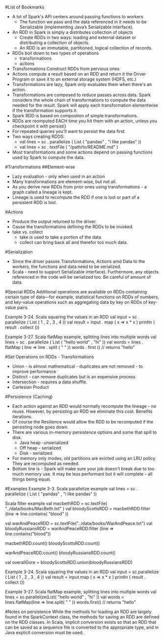 #List of Bookmarks
* A lot of Spark's API centers around passing functions to workers
    - The function we pass and the data referenced in it needs to be Serializable (implementing Java’s Serializable interface).
* An RDD in Spark is simply a distributes collection of objects
    - Create RDDs in two ways: loading and external dataset or distributing a collection of objects.
    - An RDD is an immutable, partitioned, logical collection of records.
* RDDs boil down to two types of operations
    - transformations
    - actions
* Transformations Construct RDDs from pervious ones
* Actions compute a result based on an RDD and return it the Driver Program or save it to an external storage system (HDFS, etc.)
* Transformations are lazy, Spark only evaluates them when there's an action.
* Transformations are composed to reduce passes across data.  Spark considers the whole chain of transformations to compute the data needed for the result. Spark will apply each transformation elementwise if the transformation supports it.
* Spark RDD is based on compostion of simple transformations.
* RDDs are reomputed EACH time you hit them with an action, unless you checkpoint it with persist()
* For repeated queries you'll want to persist the data first.
* Two ways creating RDDS:
    - val lines = sc . parallelize ( List ( "pandas" , "i like pandas" ))
    - val lines = sc . textFile ( "/path/to/README.md" )
* Most transformations and some actions depend on passing functions used by Spark to compute the data.

#Transformations
##Element-wise
* Lazy evaluation - only when used in an action
* Many transformations are element-wise, but not all.
* As you derive new RDDs from prior ones using transformations - a graph called a lineage is kept.
* Lineage is used to recompute the RDD if one is lost or part of a persistent RDD is lost.

#Actions
* Produce the output returned to the driver.
* Cause the transformations defining the RDDs to be invoked.
* take vs. collect
    - take is used to take a portion of the data
    - collect can bring back all and therefor too much data.

#Serialization
* Since the driver passes Transformations, Actions amd Data to the workers, the functions and data need to be serialized.
* Scala - need to support Serializable interface). Furthermore, any objects referenced in the code will be serialized too.  Be careful of amount of data.

#Special RDDs
Additional operations are available on RDDs containing certain type of data—for example, statistical functions on RDDs of numbers, and key-value operations such as aggregating data by key on RDDs of key-value pairs.

Example 3-24. Scala squaring the values in an RDD 
val input = sc . parallelize ( List ( 1 , 2 , 3 , 4 )) 
val result = input . map ( x => x * x ) println ( result . collect ())

Example 3-27. Scala flatMap example, splitting lines into multiple words 
val lines = sc . parallelize ( List ( "hello world" , "hi" )) 
val words = lines . flatMap ( line =>
line . split ( " " )) 
words . first () // returns "hello"

#Set Operations on RDDs - Transformations
* Union - is almost mathematical - duplicates are not removed - to improve performance
* Distinct - can remove duplicates but is an expensive process
* Intersection - requires a data shuffle.
* Cartesian Product

#Persistence (Caching)
* Each action against an RDD would normally recompute the lineage - no reuse.  However, by persisting an RDD we eliminate this cost.  Benefits iterations.
* Of course the Resilience would allow the RDD to be recomputed if the persisting node goes down.
* There are various in-memory persistence options and some that spill to disk.
    - Java heap -unserialized
    - Off heap - serialized
    - Disk - serialized
* For memory only modes, old partitions are evicted using an LRU policy.  They are recomputed as needed.
* Bottom line is - Spark will make sure your job doesn't break due to too much memory use.  It may be less performant but it will complete - all things being equal.

#Examples
Example 3-3. Scala parallelize example 
val lines = sc . parallelize ( List ( "pandas" , "i like pandas" ))

Scala filter example 
val macbethRDD = sc.textFile( "../data/books/MacBeth.txt" )
val bloodyScottsRDD = macbethRDD.filter (line => line.contains( "blood" ))

val warAndPeaceRDD = sc.textFile("../data/books/WarAndPeace.txt")
val bloodyRussiansRDD = warAndPeaceRDD.filter (line => line.contains("blood"))

macbethRDD.count()
bloodyScottsRDD.count()

warAndPeaceRDD.count()
bloodyRussiansRDD.count()

val overallGore = bloodyScottsRDD.union(bloodyRussiansRDD)

Example 3-24. Scala squaring the values in an RDD 
val input = sc.parallelize ( List ( 1 , 2 , 3 , 4 )) 
val result = input.map ( x => x * x ) println ( result . collect ())

Example 3-27. Scala flatMap example, splitting lines into multiple words 
val lines = sc.parallelize(List( "hello world" , "hi" )) 
val words = lines.flatMap(line => line.split( " " )) 
words.first() // returns "hello"

#Notes on persistence
While the methods for loading an RDD are largely found in the SparkContext class, the methods for saving an RDD are defined on the RDD classes. In Scala, implicit conversion exists so that an RDD that can be saved as a sequence file is converted to the appropriate type, and in Java explicit conversion must be used.


